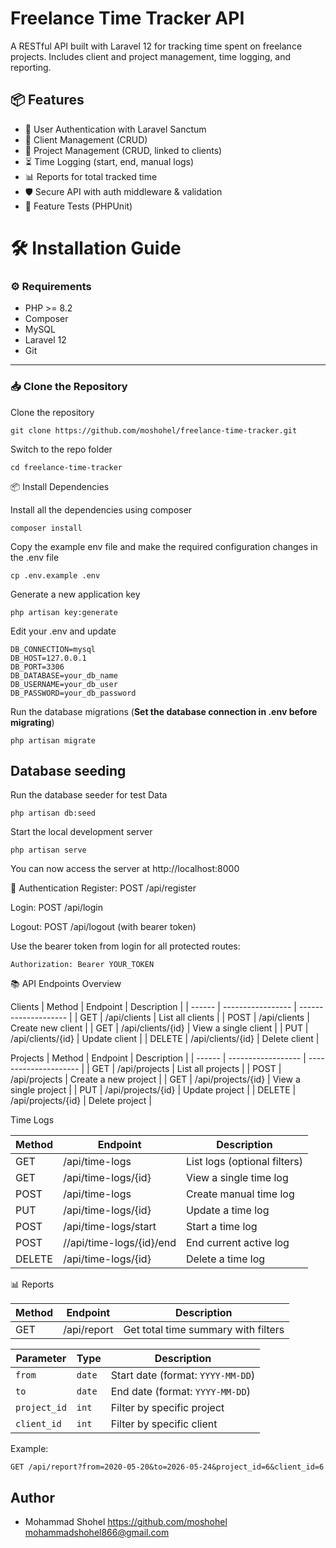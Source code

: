 # Freelance Time Tracker API

A RESTful API built with Laravel 12 for tracking time spent on freelance projects. Includes client and project management, time logging, and reporting.

## 📦 Features

-   🔐 User Authentication with Laravel Sanctum
-   👥 Client Management (CRUD)
-   📁 Project Management (CRUD, linked to clients)
-   ⏳ Time Logging (start, end, manual logs)
-   📊 Reports for total tracked time
-   🛡️ Secure API with auth middleware & validation
-   🧪 Feature Tests (PHPUnit)

# 🛠️ Installation Guide

### ⚙️ Requirements

-   PHP >= 8.2
-   Composer
-   MySQL
-   Laravel 12
-   Git

---

### 📥 Clone the Repository

Clone the repository

    git clone https://github.com/moshohel/freelance-time-tracker.git

Switch to the repo folder

    cd freelance-time-tracker

📦 Install Dependencies

Install all the dependencies using composer

    composer install

Copy the example env file and make the required configuration changes in the .env file

    cp .env.example .env

Generate a new application key

    php artisan key:generate

Edit your .env and update

    DB_CONNECTION=mysql
    DB_HOST=127.0.0.1
    DB_PORT=3306
    DB_DATABASE=your_db_name
    DB_USERNAME=your_db_user
    DB_PASSWORD=your_db_password

Run the database migrations (**Set the database connection in .env before migrating**)

    php artisan migrate

## Database seeding

Run the database seeder for test Data

    php artisan db:seed

Start the local development server

    php artisan serve

You can now access the server at http://localhost:8000

🔐 Authentication
Register: POST /api/register

Login: POST /api/login

Logout: POST /api/logout (with bearer token)

Use the bearer token from login for all protected routes:

    Authorization: Bearer YOUR_TOKEN

📚 API Endpoints Overview

Clients
| Method | Endpoint | Description |
| ------ | ----------------- | -------------------- |
| GET | /api/clients | List all clients |
| POST | /api/clients | Create new client |
| GET | /api/clients/{id} | View a single client |
| PUT | /api/clients/{id} | Update client |
| DELETE | /api/clients/{id} | Delete client |

Projects
| Method | Endpoint | Description |
| ------ | ------------------ | --------------------- |
| GET | /api/projects | List all projects |
| POST | /api/projects | Create a new project |
| GET | /api/projects/{id} | View a single project |
| PUT | /api/projects/{id} | Update project |
| DELETE | /api/projects/{id} | Delete project |

Time Logs

| Method | Endpoint                 | Description                  |
| ------ | ------------------------ | ---------------------------- |
| GET    | /api/time-logs           | List logs (optional filters) |
| GET    | /api/time-logs/{id}      | View a single time log       |
| POST   | /api/time-logs           | Create manual time log       |
| PUT    | /api/time-logs/{id}      | Update a time log            |
| POST   | /api/time-logs/start     | Start a time log             |
| POST   | //api/time-logs/{id}/end | End current active log       |
| DELETE | /api/time-logs/{id}      | Delete a time log            |

📊 Reports

| Method | Endpoint    | Description                         |
| ------ | ----------- | ----------------------------------- |
| GET    | /api/report | Get total time summary with filters |

| Parameter    | Type   | Description                       |
| ------------ | ------ | --------------------------------- |
| `from`       | `date` | Start date (format: `YYYY-MM-DD`) |
| `to`         | `date` | End date (format: `YYYY-MM-DD`)   |
| `project_id` | `int`  | Filter by specific project        |
| `client_id`  | `int`  | Filter by specific client         |

Example:

    GET /api/report?from=2020-05-20&to=2026-05-24&project_id=6&client_id=6

## Author

-   Mohammad Shohel
    https://github.com/moshohel
    mohammadshohel866@gmail.com
